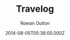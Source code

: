 ---
title: Travelog
github: 'https://github.com/rowanoulton/travelog-theme'
demo: 'http://travelog.io/'
author: Rowan Oulton
ssg:
  - Jekyll
cms:
  - No Cms
date: 2014-08-05T05:36:00.000Z
github_branch: master
description: Travelog is a theme for Jekyll that is both elegant and downright simple.
stale: true
disabled: true
disabled_reason: demo url not found
---